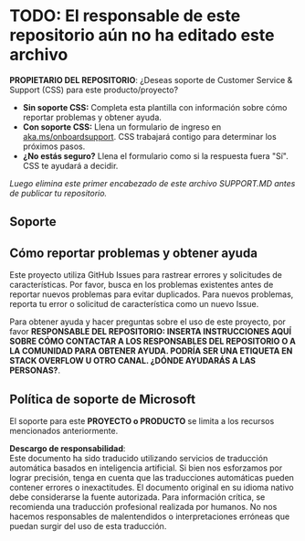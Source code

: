 # TODO: El responsable de este repositorio aún no ha editado este archivo

**PROPIETARIO DEL REPOSITORIO**: ¿Deseas soporte de Customer Service & Support (CSS) para este producto/proyecto?

- **Sin soporte CSS:** Completa esta plantilla con información sobre cómo reportar problemas y obtener ayuda.
- **Con soporte CSS:** Llena un formulario de ingreso en [aka.ms/onboardsupport](https://aka.ms/onboardsupport). CSS trabajará contigo para determinar los próximos pasos.
- **¿No estás seguro?** Llena el formulario como si la respuesta fuera "Sí". CSS te ayudará a decidir.

*Luego elimina este primer encabezado de este archivo SUPPORT.MD antes de publicar tu repositorio.*

## Soporte

## Cómo reportar problemas y obtener ayuda  

Este proyecto utiliza GitHub Issues para rastrear errores y solicitudes de características. Por favor, busca en los problemas existentes antes de reportar nuevos problemas para evitar duplicados. Para nuevos problemas, reporta tu error o solicitud de característica como un nuevo Issue.

Para obtener ayuda y hacer preguntas sobre el uso de este proyecto, por favor **RESPONSABLE DEL REPOSITORIO: INSERTA INSTRUCCIONES AQUÍ
SOBRE CÓMO CONTACTAR A LOS RESPONSABLES DEL REPOSITORIO O A LA COMUNIDAD PARA OBTENER AYUDA. PODRÍA SER UNA ETIQUETA EN STACK OVERFLOW U OTRO
CANAL. ¿DÓNDE AYUDARÁS A LAS PERSONAS?**.

## Política de soporte de Microsoft  

El soporte para este **PROYECTO o PRODUCTO** se limita a los recursos mencionados anteriormente.

**Descargo de responsabilidad**:  
Este documento ha sido traducido utilizando servicios de traducción automática basados en inteligencia artificial. Si bien nos esforzamos por lograr precisión, tenga en cuenta que las traducciones automáticas pueden contener errores o inexactitudes. El documento original en su idioma nativo debe considerarse la fuente autorizada. Para información crítica, se recomienda una traducción profesional realizada por humanos. No nos hacemos responsables de malentendidos o interpretaciones erróneas que puedan surgir del uso de esta traducción.